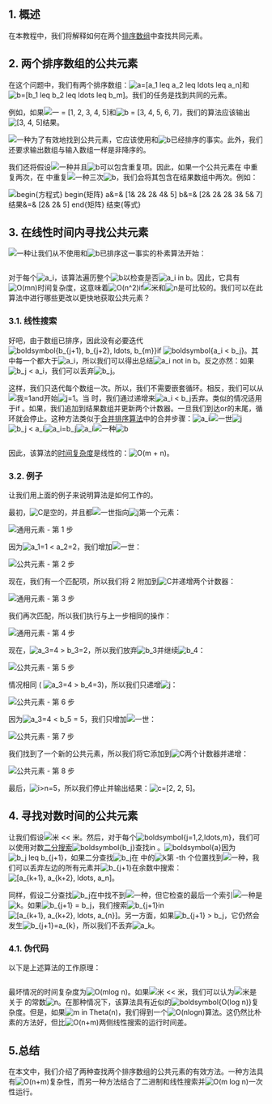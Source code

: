 ## 1. 概述

在本教程中，我们将解释如何在两个[排序数组](https://www.baeldung.com/cs/choose-sorting-algorithm)中查找共同元素。

## 2. 两个排序数组的公共元素

在这个问题中，我们有两个排序数组：![a=[a_1 leq a_2 leq ldots leq a_n]](https://www.baeldung.com/wp-content/ql-cache/quicklatex.com-b5920c64ab09ae32ae00e2931cb13525_l3.svg)和![b=[b_1 leq b_2 leq ldots leq b_m]](https://www.baeldung.com/wp-content/ql-cache/quicklatex.com-21b76afa259c6de3c9819888036a8081_l3.svg)。我们的任务是找到共同的元素。

例如，如果![一 = [1, 2, 3, 4, 5]](https://www.baeldung.com/wp-content/ql-cache/quicklatex.com-c35ee067d30cfd6dc179d27e3779367a_l3.svg)和![b = [3, 4, 5, 6, 7]](https://www.baeldung.com/wp-content/ql-cache/quicklatex.com-e31ae1025781d98b8e920e9560bd2684_l3.svg)，我们的算法应该输出![[3, 4, 5]](https://www.baeldung.com/wp-content/ql-cache/quicklatex.com-55febaa002ccfd0b00189b5cd860b61c_l3.svg)结果。

![一种](https://www.baeldung.com/wp-content/ql-cache/quicklatex.com-0e55b0b3943237ccfc96979505679274_l3.svg)为了有效地找到公共元素，它应该使用和![b](https://www.baeldung.com/wp-content/ql-cache/quicklatex.com-ad69adf868bc701e561aa555db995f1f_l3.svg)已经排序的事实。此外，我们还要求输出数组与输入数组一样是非降序的。

我们还将假设![一种](https://www.baeldung.com/wp-content/ql-cache/quicklatex.com-0e55b0b3943237ccfc96979505679274_l3.svg)并且![b](https://www.baeldung.com/wp-content/ql-cache/quicklatex.com-ad69adf868bc701e561aa555db995f1f_l3.svg)可以包含重复项。因此，如果一个公共元素在 中重复两次，在 中重复![一种](https://www.baeldung.com/wp-content/ql-cache/quicklatex.com-0e55b0b3943237ccfc96979505679274_l3.svg)三次![b](https://www.baeldung.com/wp-content/ql-cache/quicklatex.com-ad69adf868bc701e561aa555db995f1f_l3.svg)，我们会将其包含在结果数组中两次。例如：

 ![begin{方程式} begin{矩阵} a&=& [1& 2& 2& 4& 5]  b&=& [2& 2& 2& 3& 5& 7]  结果&=& [2& 2& 5] end{矩阵} 结束{等式}](https://www.baeldung.com/wp-content/ql-cache/quicklatex.com-cb6745bf9e858b883d8319659e363f2f_l3.svg)

## 3. 在线性时间内寻找公共元素

![一种](https://www.baeldung.com/wp-content/ql-cache/quicklatex.com-0e55b0b3943237ccfc96979505679274_l3.svg)让我们从不使用和![b](https://www.baeldung.com/wp-content/ql-cache/quicklatex.com-ad69adf868bc701e561aa555db995f1f_l3.svg)已排序这一事实的朴素算法开始：

```

```

对于每个![a_i](https://www.baeldung.com/wp-content/ql-cache/quicklatex.com-0ea7aa2fd00c5c5980e75b075179d117_l3.svg)，该算法遍历整个![b](https://www.baeldung.com/wp-content/ql-cache/quicklatex.com-ad69adf868bc701e561aa555db995f1f_l3.svg)以检查是否![a_i in b](https://www.baeldung.com/wp-content/ql-cache/quicklatex.com-e269c036ccbd733e2a4202f9b3abc556_l3.svg)。因此，它具有![O(mn)](https://www.baeldung.com/wp-content/ql-cache/quicklatex.com-d70b96244e67f4a77ce23659633009c3_l3.svg)时间复杂度，这意味着![O(n^2)](https://www.baeldung.com/wp-content/ql-cache/quicklatex.com-894959b13d80157796705e7eafb4d243_l3.svg)if![米](https://www.baeldung.com/wp-content/ql-cache/quicklatex.com-fdc40b8ad1cdad0aab9d632215459d28_l3.svg)和![n](https://www.baeldung.com/wp-content/ql-cache/quicklatex.com-ec4217f4fa5fcd92a9edceba0e708cf7_l3.svg)是可比较的。我们可以在此算法中进行哪些更改以更快地获取公共元素？

### 3.1. 线性搜索

好吧，由于数组已排序，因此没有必要迭代![boldsymbol{b_{j+1}, b_{j+2}, ldots, b_{m}}](https://www.baeldung.com/wp-content/ql-cache/quicklatex.com-a088eb3ee86c1caf765e2929434aeec7_l3.svg)if ![boldsymbol{a_i < b_j}](https://www.baeldung.com/wp-content/ql-cache/quicklatex.com-e691720d153445a6a3e8c3675010c43f_l3.svg)。其中每一个都大于![a_i](https://www.baeldung.com/wp-content/ql-cache/quicklatex.com-0ea7aa2fd00c5c5980e75b075179d117_l3.svg)，所以我们可以得出总结![a_i not in b](https://www.baeldung.com/wp-content/ql-cache/quicklatex.com-451586e44f51971d3cf7dba793df758c_l3.svg)。反之亦然：如果![b_j < a_i](https://www.baeldung.com/wp-content/ql-cache/quicklatex.com-91e5a334a5f4d29598a8a5b53bb35eb2_l3.svg)，我们可以丢弃![b_j](https://www.baeldung.com/wp-content/ql-cache/quicklatex.com-57dfba403310855cc8c6e9d837b29532_l3.svg)。

这样，我们只迭代每个数组一次。所以，我们不需要嵌套循环。相反，我们可以从![我=1](https://www.baeldung.com/wp-content/ql-cache/quicklatex.com-56e1388588b68a14b7d17f2d1ce331b0_l3.svg)and开始![j=1](https://www.baeldung.com/wp-content/ql-cache/quicklatex.com-b16ecf9f4c80a10dca0f959766015cf7_l3.svg)。当 时，我们通过递增来![a_i < b_j](https://www.baeldung.com/wp-content/ql-cache/quicklatex.com-b09d2633c3a5859263bb5c9ceda301b5_l3.svg)丢弃。类似的情况适用于if 。如果，我们追加到结果数组并更新两个计数器。一旦我们到达or的末尾，循环就会停止。这种方法类似于[合并排序算法](https://www.baeldung.com/cs/merge-sort-time-complexity)中的合并步骤：![a_i](https://www.baeldung.com/wp-content/ql-cache/quicklatex.com-0ea7aa2fd00c5c5980e75b075179d117_l3.svg)![一世](https://www.baeldung.com/wp-content/ql-cache/quicklatex.com-31318c5dcb226c69e0818e5f7d2422b5_l3.svg)![j](https://www.baeldung.com/wp-content/ql-cache/quicklatex.com-b09880662630fc49b25d42badb906d51_l3.svg)![b_j < a_i](https://www.baeldung.com/wp-content/ql-cache/quicklatex.com-91e5a334a5f4d29598a8a5b53bb35eb2_l3.svg)![a_i=b_j](https://www.baeldung.com/wp-content/ql-cache/quicklatex.com-6872318efa70d211517b1f00f59672ce_l3.svg)![a_i](https://www.baeldung.com/wp-content/ql-cache/quicklatex.com-0ea7aa2fd00c5c5980e75b075179d117_l3.svg)![一种](https://www.baeldung.com/wp-content/ql-cache/quicklatex.com-0e55b0b3943237ccfc96979505679274_l3.svg)![b](https://www.baeldung.com/wp-content/ql-cache/quicklatex.com-ad69adf868bc701e561aa555db995f1f_l3.svg)

```

```

因此，该算法的[时间复杂度](https://www.baeldung.com/cs/time-vs-space-complexity)是线性的：![O(m + n)](https://www.baeldung.com/wp-content/ql-cache/quicklatex.com-5b0b3ee1017f98252eafcffcc94acebd_l3.svg)。

### 3.2. 例子

让我们用上面的例子来说明算法是如何工作的。

最初，![C](https://www.baeldung.com/wp-content/ql-cache/quicklatex.com-276a76eafbebc4494deafceec7cc4ddd_l3.svg)是空的，并且都![一世](https://www.baeldung.com/wp-content/ql-cache/quicklatex.com-31318c5dcb226c69e0818e5f7d2422b5_l3.svg)指向![j](https://www.baeldung.com/wp-content/ql-cache/quicklatex.com-b09880662630fc49b25d42badb906d51_l3.svg)第一个元素：

![通用元素 - 第 1 步](https://www.baeldung.com/wp-content/uploads/sites/4/2022/05/common-elements-step-1.jpg)

 

因为![a_1=1 < a_2=2](https://www.baeldung.com/wp-content/ql-cache/quicklatex.com-c6447b5853017c4ae14ddf112491b7d4_l3.svg)，我们增加![一世](https://www.baeldung.com/wp-content/ql-cache/quicklatex.com-31318c5dcb226c69e0818e5f7d2422b5_l3.svg)：

![公共元素 - 第 2 步](https://www.baeldung.com/wp-content/uploads/sites/4/2022/05/common-elements-step-2.jpg)

现在，我们有一个匹配项，所以我们将 2 附加到![C](https://www.baeldung.com/wp-content/ql-cache/quicklatex.com-276a76eafbebc4494deafceec7cc4ddd_l3.svg)并递增两个计数器：

![通用元素 - 第 3 步](https://www.baeldung.com/wp-content/uploads/sites/4/2022/05/common-elements-step-3.jpg)

我们再次匹配，所以我们执行与上一步相同的操作：

![通用元素 - 第 4 步](https://www.baeldung.com/wp-content/uploads/sites/4/2022/05/common-elements-step-4.jpg)

现在，![a_3=4 > b_3=2](https://www.baeldung.com/wp-content/ql-cache/quicklatex.com-d7ad7c7467a790ca3001f2fd728932b9_l3.svg)，所以我们放弃![b_3](https://www.baeldung.com/wp-content/ql-cache/quicklatex.com-f1671db5ba535ae3df5ba6c13b8237e0_l3.svg)并继续![b_4](https://www.baeldung.com/wp-content/ql-cache/quicklatex.com-d2e746d7f1af659476e83eaa44b15487_l3.svg)：

![公共元素 - 第 5 步](https://www.baeldung.com/wp-content/uploads/sites/4/2022/05/common-elements-step-5.jpg)

情况相同 ( ![a_3=4 > b_4=3](https://www.baeldung.com/wp-content/ql-cache/quicklatex.com-640dbc7a8f30fcd1b921209eeacc513f_l3.svg))，所以我们只递增![j](https://www.baeldung.com/wp-content/ql-cache/quicklatex.com-b09880662630fc49b25d42badb906d51_l3.svg)：

![公共元素 - 第 6 步](https://www.baeldung.com/wp-content/uploads/sites/4/2022/05/common-elements-step-6.jpg)

因为![a_3=4 < b_5 = 5](https://www.baeldung.com/wp-content/ql-cache/quicklatex.com-155a6def3b2dd11c38a7ceba98d7f356_l3.svg)，我们只增加![一世](https://www.baeldung.com/wp-content/ql-cache/quicklatex.com-31318c5dcb226c69e0818e5f7d2422b5_l3.svg)：

![公共元素 - 第 7 步](https://www.baeldung.com/wp-content/uploads/sites/4/2022/05/common-elements-step-7.jpg)

我们找到了一个新的公共元素，所以我们将它添加到![C](https://www.baeldung.com/wp-content/ql-cache/quicklatex.com-276a76eafbebc4494deafceec7cc4ddd_l3.svg)两个计数器并递增：

![公共元素 - 第 8 步](https://www.baeldung.com/wp-content/uploads/sites/4/2022/05/common-elements-step-8.jpg)

最后，![i>n=5](https://www.baeldung.com/wp-content/ql-cache/quicklatex.com-6e06b3f8dceac49d31f04f15e5b6cac4_l3.svg)，所以我们停止并输出结果：![c=[2, 2, 5]](https://www.baeldung.com/wp-content/ql-cache/quicklatex.com-41027316025a8f1765e7e464ce0bd963_l3.svg)。

## 4. 寻找对数时间的公共元素

让我们假设![米 << 米](https://www.baeldung.com/wp-content/ql-cache/quicklatex.com-a2b0f0680a52e36a8022c4d1129c127f_l3.svg)。然后，对于每个![boldsymbol{j=1,2,ldots,m}](https://www.baeldung.com/wp-content/ql-cache/quicklatex.com-bcea443d897a359204a74d261055bf16_l3.svg)，我们可以使用对数[二分搜索](https://www.baeldung.com/cs/linear-search-vs-binary-search)![boldsymbol{b_j}](https://www.baeldung.com/wp-content/ql-cache/quicklatex.com-c65bbb94f657f1595351ffe4fffe5423_l3.svg)查找in 。![boldsymbol{a}](https://www.baeldung.com/wp-content/ql-cache/quicklatex.com-38ff7188a944c8e2283fa3e93cf3727d_l3.svg)因为![b_j leq b_{j+1}](https://www.baeldung.com/wp-content/ql-cache/quicklatex.com-ff3165e4324ea646e730d85369cc51ef_l3.svg)，如果二分查找![b_j](https://www.baeldung.com/wp-content/ql-cache/quicklatex.com-57dfba403310855cc8c6e9d837b29532_l3.svg)在 中的![k](https://www.baeldung.com/wp-content/ql-cache/quicklatex.com-d42bc2203d6f76ad01b27ac9acc0bee1_l3.svg)第 -th 个位置找到![一种](https://www.baeldung.com/wp-content/ql-cache/quicklatex.com-0e55b0b3943237ccfc96979505679274_l3.svg)，我们可以丢弃左边的所有元素并![b_{j+1}](https://www.baeldung.com/wp-content/ql-cache/quicklatex.com-7373fe34a9f455154eb66a83ea885e48_l3.svg)在余数中搜索：![[a_{k+1}, a_{k+2}, ldots, a_n]](https://www.baeldung.com/wp-content/ql-cache/quicklatex.com-6a9048ff9260098c9ea6304c4cf30d25_l3.svg)。

同样，假设二分查找![b_j](https://www.baeldung.com/wp-content/ql-cache/quicklatex.com-57dfba403310855cc8c6e9d837b29532_l3.svg)在中找不到![一种](https://www.baeldung.com/wp-content/ql-cache/quicklatex.com-0e55b0b3943237ccfc96979505679274_l3.svg)，但它检查的最后一个索引![一种](https://www.baeldung.com/wp-content/ql-cache/quicklatex.com-0e55b0b3943237ccfc96979505679274_l3.svg)是![k](https://www.baeldung.com/wp-content/ql-cache/quicklatex.com-d42bc2203d6f76ad01b27ac9acc0bee1_l3.svg)。如果![b_{j+1} = b_j](https://www.baeldung.com/wp-content/ql-cache/quicklatex.com-7081f67f16a0fdcc8b45300e5996119b_l3.svg)，我们搜索![b_{j+1}](https://www.baeldung.com/wp-content/ql-cache/quicklatex.com-7373fe34a9f455154eb66a83ea885e48_l3.svg)in ![[a_{k+1}, a_{k+2}, ldots, a_{n}]](https://www.baeldung.com/wp-content/ql-cache/quicklatex.com-fba74c321ba9b4a2c97932f3a69e267d_l3.svg)。另一方面，如果![b_{j+1} > b_j](https://www.baeldung.com/wp-content/ql-cache/quicklatex.com-b0bc94542854b3efea9ac3538865fa11_l3.svg)，它仍然会发生![b_{j+1}=a_{k}](https://www.baeldung.com/wp-content/ql-cache/quicklatex.com-86d2b0888a05faa32fec45f01cced955_l3.svg)，所以我们不丢弃![a_k](https://www.baeldung.com/wp-content/ql-cache/quicklatex.com-99ca7fab58142ef567f7286a6fcae1eb_l3.svg)。

### 4.1. 伪代码

以下是上述算法的工作原理：

```

```

最坏情况的时间复杂度为![O(mlog n)](https://www.baeldung.com/wp-content/ql-cache/quicklatex.com-5b25de118a0529ddec25c4af3f41c297_l3.svg)。如果![米 << 米](https://www.baeldung.com/wp-content/ql-cache/quicklatex.com-a2b0f0680a52e36a8022c4d1129c127f_l3.svg)，我们可以认为![米](https://www.baeldung.com/wp-content/ql-cache/quicklatex.com-fdc40b8ad1cdad0aab9d632215459d28_l3.svg)是关于 的常数![n](https://www.baeldung.com/wp-content/ql-cache/quicklatex.com-ec4217f4fa5fcd92a9edceba0e708cf7_l3.svg)。在那种情况下，该算法具有近似的![boldsymbol{O(log n)}](https://www.baeldung.com/wp-content/ql-cache/quicklatex.com-2a97646d90a7799b15137c31e3bbbb66_l3.svg)复杂度。但是，如果![m in Theta(n)](https://www.baeldung.com/wp-content/ql-cache/quicklatex.com-e89e3466daec510fbf46f8b42f16f678_l3.svg)，我们得到一个![O(nlogn)](https://www.baeldung.com/wp-content/ql-cache/quicklatex.com-ce2a2eb1367b742f42579125e1e491f3_l3.svg)算法。这仍然比朴素的方法好，但比![O(n+m)](https://www.baeldung.com/wp-content/ql-cache/quicklatex.com-13f1f2eadce5ea106cd499d8a11b8836_l3.svg)两侧线性搜索的运行时间差。

## 5.总结

在本文中，我们介绍了两种查找两个排序数组的公共元素的有效方法。一种方法具有![O(n+m)](https://www.baeldung.com/wp-content/ql-cache/quicklatex.com-13f1f2eadce5ea106cd499d8a11b8836_l3.svg)复杂性，而另一种方法结合了二进制和线性搜索并![O(m log n)](https://www.baeldung.com/wp-content/ql-cache/quicklatex.com-26470f17d3343cbc00a2e2d57996260c_l3.svg)一次性运行。